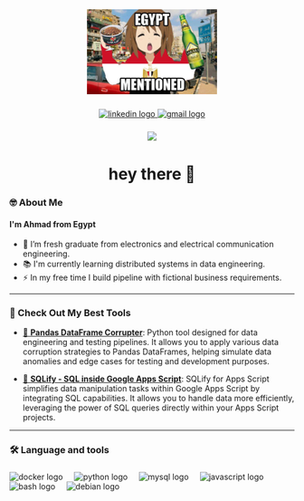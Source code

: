 <div align="center">
  <img height="150" src="https://github.com/ahmadMuhammadGd/ahmadmuhammadGd/blob/main/imgs/0f7c352a-8bba-4fb7-a739-3a091ca685af.jpeg"  />
</div>

###

<div align="center">
  <a href="https://www.linkedin.com/in/ahmadmuhammadgd/" target="_blank">
    <img src="https://img.shields.io/static/v1?message=LinkedIn&logo=linkedin&label=&color=0077B5&logoColor=white&labelColor=&style=for-the-badge" height="25" alt="linkedin logo"  />
  </a>
  <a href="ahmadmuhammadgd@gmail.com" target="_blank">
    <img src="https://img.shields.io/static/v1?message=Gmail&logo=gmail&label=&color=D14836&logoColor=white&labelColor=&style=for-the-badge" height="25" alt="gmail logo"  />
  </a>
</div>

###

<div align="center">
  <img src="https://visitor-badge.laobi.icu/badge?page_id=ahmadMuhammadGd.ahmadMuhammadGd&"  />
</div>

###

<h1 align="center">hey there 👋</h1>

### 🤓 About Me

#### I'm Ahmad from Egypt
- 🔭 I’m fresh graduate from electronics and electrical communication engineering.
- 📚 I'm currently learning distributed systems in data engineering.
- ⚡ In my free time I build pipeline with fictional business requirements.

------

### 🎲 Check Out My Best Tools
  - [🐼 **Pandas DataFrame Corrupter**](https://github.com/ahmadMuhammadGd/Pandas-Data-Frame-Corrupter-For-Data-Pipeline-Tests): Python tool designed for data engineering and testing pipelines. It allows you to apply various data corruption strategies to Pandas DataFrames, helping simulate data anomalies and edge cases for testing and development purposes.

  - [📑 **SQLify - SQL inside Google Apps Script**](https://github.com/ahmadMuhammadGd/SQLify-SQL-inside-Google-Apps-Script): SQLify for Apps Script simplifies data manipulation tasks within Google Apps Script by integrating SQL capabilities. It allows you to handle data more efficiently, leveraging the power of SQL queries directly within your Apps Script projects.

------

### 🛠 Language and tools

###

<div align="left">
  <img src="https://cdn.jsdelivr.net/gh/devicons/devicon/icons/docker/docker-plain-wordmark.svg" height="40" alt="docker logo"  />
  <img width="12" />
  <img src="https://cdn.jsdelivr.net/gh/devicons/devicon/icons/python/python-original.svg" height="40" alt="python logo"  />
  <img width="12" />
  <img src="https://cdn.jsdelivr.net/gh/devicons/devicon/icons/mysql/mysql-original.svg" height="40" alt="mysql logo"  />
  <img width="12" />
  <img src="https://cdn.jsdelivr.net/gh/devicons/devicon/icons/javascript/javascript-original.svg" height="40" alt="javascript logo"  />
  <img width="12" />
  <img src="https://cdn.jsdelivr.net/gh/devicons/devicon/icons/bash/bash-original.svg" height="40" alt="bash logo"  />
  <img width="12" />
  <img src="https://cdn.jsdelivr.net/gh/devicons/devicon/icons/debian/debian-original.svg" height="40" alt="debian logo"  />
</div>


###

